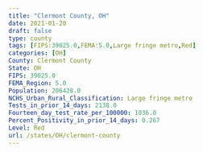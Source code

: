 ```yaml
---
title: "Clermont County, OH"
date: 2021-01-20
draft: false
type: county
tags: [FIPS:39025.0,FEMA:5.0,Large fringe metro,Red]
categories: [OH]
County: Clermont County
State: OH
FIPS: 39025.0
FEMA_Region: 5.0
Population: 206428.0
NCHS_Urban_Rural_Classification: Large fringe metro
Tests_in_prior_14_days: 2138.0
Fourteen_day_test_rate_per_100000: 1036.0
Percent_Positivity_in_prior_14_days: 0.267
Level: Red
url: /states/OH/clermont-county
---
```



